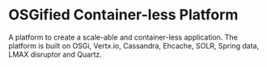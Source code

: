 # OSGified Container-less Platform
A platform to create a scale-able and container-less application.  The platform is built on OSGi, Vertx.io, Cassandra, Ehcache, SOLR, Spring data, LMAX disruptor and Quartz. 
